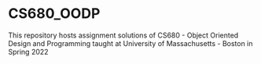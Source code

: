# CS680_OODP
This repository hosts assignment solutions of CS680 - Object Oriented Design and Programming taught at University of Massachusetts - Boston in Spring 2022
